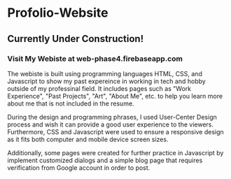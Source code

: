# Profolio-Website

## Currently Under Construction!

### Visit My Webiste at web-phase4.firebaseapp.com
The webiste is built using programming languages HTML, CSS, and Javascript to show my past expereince in working in tech and hobby outside of my professinal field.
It includes pages such as "Work Experience", "Past Projects", "Art", "About Me", etc. to help you learn more about me that is not included in the resume.

During the design and programming phrases, I used User-Center Design process and wish it can provide a good user experience to the viewers. Furthermore, CSS and Javascript were used to ensure a responsive design as it fits both computer and mobile device screen sizes. 

Additionally, some pages were created for further practice in Javascript by implement customized dialogs and a simple blog page that requires verification from Google account in order to post. 
